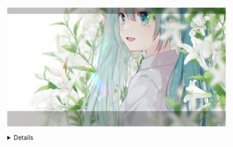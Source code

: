 <!--
**WalterXiong/WalterXiong** is a ✨ _special_ ✨ repository because its `README.md` (this file) appears on your GitHub profile.

Here are some ideas to get you started:

- 🔭 I’m currently working on ...
- 🌱 I’m currently learning ...
- 👯 I’m looking to collaborate on ...
- 🤔 I’m looking for help with ...
- 💬 Ask me about ...
- 📫 How to reach me: ...
- 😄 Pronouns: ...
- ⚡ Fun fact: ...
-->

![Miku](/97197008_p0.png)

<details>




## Hi👋, I'm WalterXiong

<!--
![visitors](https://visitor-badge.glitch.me/badge?page_id=WalterXiong&left_color=green&right_color=red)
-->

<picture>
    <source media="(prefers-color-scheme: dark)" srcset="https://github-readme-stats.vercel.app/api?username=WalterXiong&theme=dark&show_icons=true">
    <img align="right" width="50%" src="https://github-readme-stats.vercel.app/api?username=WalterXiong&show_icons=true">
</picture>

- 🛠️ : Java / Kotlin
- 🌱 : 正在学习 `Kotlin` 和 `Android`
- 👯 : 我的编程搭子 [Kazusa](https://github.com/KyouyamaKazusa0805)
- 📫 : 522500824@qq.com
- 🔭 : ......
- ⚡ : ...
- 😶‍🌫️ : ..
- 😈 : .

---



<picture>
  <source media="(prefers-color-scheme: dark)" srcset="https://raw.githubusercontent.com/WalterXiong/WalterXiong/output/github-contribution-grid-snake-dark.svg">
  <source media="(prefers-color-scheme: light)" srcset="https://raw.githubusercontent.com/WalterXiong/WalterXiong/output/github-contribution-grid-snake.svg">
  <img alt="github contribution grid snake animation" src="https://raw.githubusercontent.com/WalterXiong/WalterXiong/output/github-contribution-grid-snake.svg">
</picture>

### My Activity

![Metrics](/github-metrics.svg)

</details>






